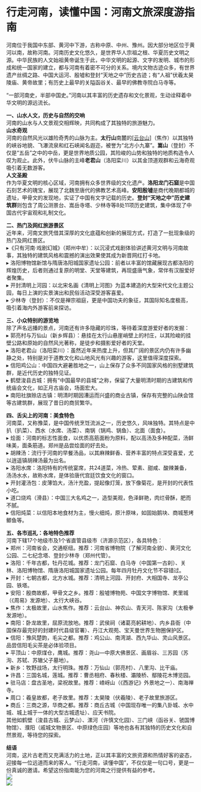 # 行走河南，读懂中国：河南文旅深度游指南  

河南位于我国中东部、黄河中下游，古称中原、中州、豫州。因大部分地区位于黄河以南，故称河南。河南历史文化悠久，是世界华人宗祖之根、华夏历史文明之源。中华民族的人文始祖黄帝诞生于此，中华文明的起源、文字的发明、城市的形成和统一国家的建立，都与河南有着密不可分的关系。境内文物古迹众多，有世界遗产丝绸之路、中国大运河、殷墟和登封“天地之中”历史古迹；有“人祖”伏羲太昊陵庙、黄帝故里；有历史上最早的关隘函谷关、最早的佛教寺院白马寺等。  

“一部河南史，半部中国史。”河南以其丰富的历史遗存和文化景观，生动诠释着中华文明的源远流长。  

**一、山水人文，历史与自然的交响**  
河南的山水与人文景观交相辉映，共同构成了其独特的旅游魅力。  
**山水奇观**  
河南的自然风光以雄险奇秀的山脉为主。**太行山**南麓的<a href="http://www.tiangong.cn/04d5b009-b761-40d6-91a4-08d6dac95eee#source-jiaozuo-yuntai" target="_blank">[云台山]</a>（焦作）以其独特的峡谷地貌、飞瀑流泉和红石峡闻名遐迩，被誉为“北方小九寨”。**嵩山**（登封）不仅是“五岳”之中的中岳，更是世界地质公园，其险峻的山势和独特的地质构造令人叹为观止。此外，伏牛山脉的主峰**老君山**（洛阳栾川）以其金顶道观群和云海奇观吸引着无数游客。  
**人文圣殿**  
作为华夏文明的核心区域，河南拥有众多世界级的文化遗产。**洛阳龙门石窟**是中国石刻艺术的瑰宝，展现了北魏至唐代的佛教艺术高峰。**安阳殷墟**是商代晚期都城的遗址，甲骨文的发现地，实证了中国有文字记载的历史。**登封“天地之中”历史建筑群**则包含了周公测景台、嵩岳寺塔、少林寺等8处11项历史建筑，集中体现了中国古代宇宙观和礼制文化。  

**二、热门及网红旅游景区**  
近年来，河南文旅凭借其深厚的文化底蕴和创新的展现方式，打造了一批现象级的热门及网红景区。  
▸《只有河南·戏剧幻城》（郑州中牟）：以沉浸式戏剧体验讲述黄河文明与河南故事，其独特的建筑风格和震撼的演出效果使其成为新晋网红打卡地。  
▸ 洛阳博物馆新馆与隋唐洛阳城国家遗址公园：前者以丰富的馆藏展现古都洛阳的辉煌历史，后者则通过复原的明堂、天堂等建筑，再现盛唐气象，常伴有汉服爱好者聚集。  
▸ 开封清明上河园：以北宋名画《清明上河图》为蓝本建造的大型宋代文化主题公园，每日上演的实景演出和民俗活动深受游客喜爱。  
▸ 少林寺（登封）：不仅是禅宗祖庭，更是中国功夫的象征，其国际知名度极高，吸引着海内外游客前来探访。  

**三、小众特别的游览地**  
除了声名远播的景点，河南还有许多隐藏的珍珠，等待着深度游爱好者的发掘：  
▸ 郭亮村与万仙山（新乡辉县）：悬挂在太行山悬崖峭壁上的村庄，以其险峻的挂壁公路和原始的自然风光著称，是徒步和摄影爱好者的天堂。  
▸ 洛阳老君山（洛阳栾川）：虽然近年来热度上升，但其广阔的景区内仍有许多幽静之处，特别是对于道教文化和山地风光有兴趣的游客，这里值得深度探索。  
▸ 信阳鸡公山：中国四大避暑胜地之一，山上保存了众多不同国家风格的别墅建筑群，是近代历史的独特见证。  
▸ 鹤壁浚县古城：拥有“中国最早的县城”之称，保留了大量明清时期的古建筑和传统庙会文化，如正月古庙会，场面宏大。  
▸ 南阳社旗赊店古镇：明清时期因漕运而兴盛的商业古镇，保存有完整的山陕会馆等古建筑群，展现了昔日的商贸繁华。  

**四、舌尖上的河南：美食特色**  
河南菜，又称豫菜，是中国传统烹饪流派之一，历史悠久，风味独特。其特点是中扒（扒菜）、西水（水席、汤菜）、南锅（锅鸡、锅鱼）、北面（面食）。  
▸ 烩面：河南的标志性面食，以优质高筋面粉为原料，配以高汤及多种配菜，汤鲜味美，面条筋道。郑州是品尝烩面的好去处。  
▸ 胡辣汤：流行于河南的早餐汤品，以其麻辣鲜香、营养丰富的特点深受喜爱，尤以逍遥镇胡辣汤最为出名。  
▸ 洛阳水席：洛阳特有的传统宴席，共24道菜，冷热、荤素、甜咸、酸辣兼备，汤汤水水，故称水席，是体验唐代宫廷饮食文化的窗口。  
▸ 开封灌汤包：皮薄馅大，汤汁充盈，提起像灯笼，放下像菊花，是开封的代表性小吃。  
▸ 道口烧鸡（滑县）：中国三大名鸡之一，造型美观，色泽鲜艳，肉烂骨酥，肥而不腻。  
▸ 信阳炖菜：以信阳本地食材为主，慢火细炖，原汁原味，如固始鹅块、商城葱烤鲫鱼等。  

**五、各市巡礼：各地特色推荐**  
河南下辖17个地级市及1个省直管县级市（济源示范区），各具特色：  
▸ 郑州：河南省会，交通枢纽。推荐：河南省博物院（了解河南全貌）、黄河文化公园、二七纪念塔、登封少林寺（郑州代管）。  
▸ 洛阳：千年古都，牡丹花城。推荐：龙门石窟、白马寺（中国第一古刹）、关林、洛阳博物馆、隋唐洛阳城国家遗址公园。每年四月牡丹文化节不容错过。  
▸ 开封：七朝古都，北方水城。推荐：清明上河园、开封府、大相国寺、龙亭公园、铁塔。  
▸ 安阳：殷商故都，甲骨文之乡。推荐：殷墟博物苑、中国文字博物馆、羑里城（《周易》发源地）、太行大峡谷。  
▸ 焦作：太极故里，山水焦作。推荐：云台山、神农山、青天河、陈家沟（太极拳发源地）。  
▸ 南阳：卧龙故里，屈原流放地。推荐：武侯祠（诸葛亮躬耕地）、内乡县衙（中国保存最完好的封建时代县级官署）、丹江大观苑、宝天曼世界生物圈保护区。  
▸ 信阳：豫风楚韵，毛尖之都。推荐：鸡公山、南湾湖、西九华山、灵山风景区。品尝信阳毛尖茶是必体验项目。  
▸ 平顶山：中原煤仓，鹰城。推荐：尧山—中原大佛景区、画眉谷、三苏园（苏洵、苏轼、苏辙父子墓地）。  
▸ 新乡：牧野战场，太行明珠。推荐：万仙山（郭亮村）、八里沟、比干庙。  
▸ 许昌：三国名城，莲城。推荐：曹丞相府、春秋楼、灞陵桥、鄢陵花木博览园。  
▸ 驻马店：盘古圣地，梁祝故里。推荐：嵖岈山（《西游记》外景地之一）、南海禅寺。  
▸ 周口：羲皇故都，老子故里。推荐：太昊陵（伏羲陵）、老子故里旅游区。  
▸ 商丘：三商之源，华商之都。推荐：商丘古城（中国现存唯一的集八卦城、水中城、城上城于一体的大型古城遗址）、应天书院。  
其他如鹤壁（浚县古城、云梦山）、漯河（许慎文化园）、三门峡（函谷关、虢国博物馆）、濮阳（戚城文物景区、中原绿色庄园）等地也各有其独特的历史文化和自然景观，等待您的探索。  

**结语**  
河南，这片古老而又充满活力的土地，正以其丰富的文旅资源和热情好客的姿态，迎接每一位远道而来的客人。“行走河南，读懂中国”，不仅仅是一句口号，更是一份真诚的邀请。希望这份指南能为您的河南之行提供有益的参考。  
![](https://boot-img.xuexi.cn/image/1005/process/a4ba879386a741529c6c040255350e9d.jpg)  
![](https://s1.imagehub.cc/images/2025/06/25/3a0fdcec7745aeb7ff4a1a26b5b21c5e.jpg)  
<!-- Last processed: 2025-07-22 03:44:21 -->
